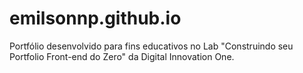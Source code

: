 # emilsonnp.github.io
Portfólio desenvolvido para fins educativos no Lab "Construindo seu Portfolio Front-end do Zero" da Digital Innovation One.
